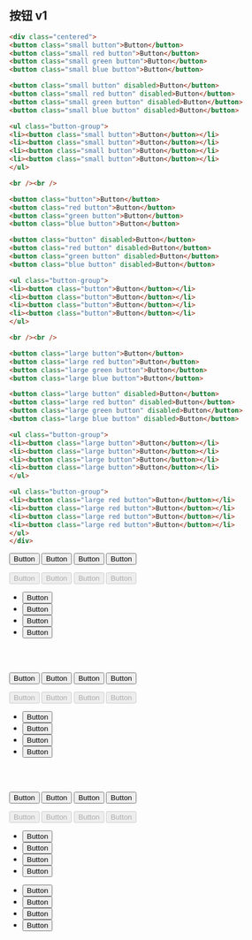 ## 按钮 v1

<!-- 
来源：
创建漂亮的 CSS 按钮的 10 个代码片段
https://zhuanlan.zhihu.com/p/25597059
1. Plastic Buttons
https://codepen.io/ben_jammin/pen/syaCq
 -->

```html
<div class="centered">
<button class="small button">Button</button>
<button class="small red button">Button</button>
<button class="small green button">Button</button>
<button class="small blue button">Button</button>

<button class="small button" disabled>Button</button>
<button class="small red button" disabled>Button</button>
<button class="small green button" disabled>Button</button>
<button class="small blue button" disabled>Button</button>

<ul class="button-group">
<li><button class="small button">Button</button></li>
<li><button class="small button">Button</button></li>
<li><button class="small button">Button</button></li>
<li><button class="small button">Button</button></li>
</ul>

<br /><br />

<button class="button">Button</button>
<button class="red button">Button</button>
<button class="green button">Button</button>
<button class="blue button">Button</button>

<button class="button" disabled>Button</button>
<button class="red button" disabled>Button</button>
<button class="green button" disabled>Button</button>
<button class="blue button" disabled>Button</button>

<ul class="button-group">
<li><button class="button">Button</button></li>
<li><button class="button">Button</button></li>
<li><button class="button">Button</button></li>
<li><button class="button">Button</button></li>
</ul>

<br /><br />

<button class="large button">Button</button>
<button class="large red button">Button</button>
<button class="large green button">Button</button>
<button class="large blue button">Button</button>

<button class="large button" disabled>Button</button>
<button class="large red button" disabled>Button</button>
<button class="large green button" disabled>Button</button>
<button class="large blue button" disabled>Button</button>

<ul class="button-group">
<li><button class="large button">Button</button></li>
<li><button class="large button">Button</button></li>
<li><button class="large button">Button</button></li>
<li><button class="large button">Button</button></li>
</ul>

<ul class="button-group">
<li><button class="large red button">Button</button></li>
<li><button class="large red button">Button</button></li>
<li><button class="large red button">Button</button></li>
<li><button class="large red button">Button</button></li>
</ul>
</div>
```
<div class="centered">
<button class="small button">Button</button>
<button class="small red button">Button</button>
<button class="small green button">Button</button>
<button class="small blue button">Button</button>

<button class="small button" disabled>Button</button>
<button class="small red button" disabled>Button</button>
<button class="small green button" disabled>Button</button>
<button class="small blue button" disabled>Button</button>

<ul class="button-group">
<li><button class="small button">Button</button></li>
<li><button class="small button">Button</button></li>
<li><button class="small button">Button</button></li>
<li><button class="small button">Button</button></li>
</ul>

<br /><br />

<button class="button">Button</button>
<button class="red button">Button</button>
<button class="green button">Button</button>
<button class="blue button">Button</button>

<button class="button" disabled>Button</button>
<button class="red button" disabled>Button</button>
<button class="green button" disabled>Button</button>
<button class="blue button" disabled>Button</button>

<ul class="button-group">
<li><button class="button">Button</button></li>
<li><button class="button">Button</button></li>
<li><button class="button">Button</button></li>
<li><button class="button">Button</button></li>
</ul>

<br /><br />

<button class="large button">Button</button>
<button class="large red button">Button</button>
<button class="large green button">Button</button>
<button class="large blue button">Button</button>

<button class="large button" disabled>Button</button>
<button class="large red button" disabled>Button</button>
<button class="large green button" disabled>Button</button>
<button class="large blue button" disabled>Button</button>

<ul class="button-group">
<li><button class="large button">Button</button></li>
<li><button class="large button">Button</button></li>
<li><button class="large button">Button</button></li>
<li><button class="large button">Button</button></li>
</ul>

<ul class="button-group">
<li><button class="large red button">Button</button></li>
<li><button class="large red button">Button</button></li>
<li><button class="large red button">Button</button></li>
<li><button class="large red button">Button</button></li>
</ul>
</div>